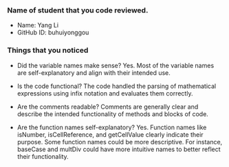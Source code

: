 ### Name of student that you code reviewed.
- Name: Yang Li
- GitHub ID: buhuiyonggou

### Things that you noticed
- Did the variable names make sense?
Yes. Most of the variable names are self-explanatory and align with their intended use.

- Is the code functional?
The code handled the parsing of mathematical expressions using infix notation and evaluates them correctly.

- Are the comments readable?
Comments are generally clear and describe the intended functionality of methods and blocks of code.

- Are the function names self-explanatory?
Yes. Function names like isNumber, isCellReference, and getCellValue clearly indicate their purpose.
Some function names could be more descriptive. For instance, baseCase and multDiv could have more 
intuitive names to better reflect their functionality.

